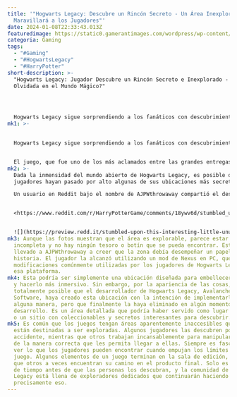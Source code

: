 ```yaml
---
title: '"Hogwarts Legacy: Descubre un Rincón Secreto - Un Área Inexplorada que
  Maravillará a los Jugadores"'
date: 2024-01-08T22:33:43.013Z
featuredimage: https://static0.gamerantimages.com/wordpress/wp-content/uploads/2024/01/hogwarts-legacy-exploration-1.jpg?q=50&fit=contain&w=1140&h=&dpr=1.5
categoria: Gaming
tags:
  - "#Gaming"
  - "#HogwartsLegacy"
  - "#HarryPotter"
short-description: >-
  "Hogwarts Legacy: Jugador Descubre un Rincón Secreto e Inexplorado - ¿Una Área
  Olvidada en el Mundo Mágico?"




  Hogwarts Legacy sigue sorprendiendo a los fanáticos con descubrimientos fascinantes. Recientemente, un jugador encontró una zona no utilizada en el mapa del juego, escondida en una de las grutas que se pueden explorar en busca de tesoros y otros objetos valiosos. Este tipo de ubicaciones son abundantes en el mundo de Hogwarts Legacy, ofreciendo a los jugadores la emoción de descubrir secretos incluso después de casi un año desde su lanzamiento.
mk1: >-
  

  Hogwarts Legacy sigue sorprendiendo a los fanáticos con descubrimientos fascinantes. Recientemente, un jugador encontró una zona no utilizada en el mapa del juego, escondida en una de las grutas que se pueden explorar en busca de tesoros y otros objetos valiosos. Este tipo de ubicaciones son abundantes en el mundo de Hogwarts Legacy, ofreciendo a los jugadores la emoción de descubrir secretos incluso después de casi un año desde su lanzamiento.


  El juego, que fue uno de los más aclamados entre las grandes entregas del año pasado, ha sido un éxito rotundo. Los fanáticos de Harry Potter finalmente tuvieron la oportunidad de explorar Hogwarts y el Mundo Mágico a su propio ritmo, viviendo sus fantasías como magos. A medida que pasa el tiempo desde su lanzamiento, los jugadores siguen desenterrando nuevos secretos en el Mundo Mágico.
mk2: >-
  Dada la inmensidad del mundo abierto de Hogwarts Legacy, es posible que los
  jugadores hayan pasado por alto algunas de sus ubicaciones más secretas.

  Un usuario en Reddit bajo el nombre de AJPWthrowaway compartió el descubrimiento de lo que parecían ser las ruinas de una casa en una gruta. Afirmó que nunca lo había visto en otro momento del juego, y algunos de los Redditors que respondieron también habían encontrado lugares similares, pero se sorprendieron al ver cómo se llegaba a esa área en particular.


  <https://www.reddit.com/r/HarryPotterGame/comments/18ywv6d/stumbled_upon_this_interesting_little_unused_area/?embed_host_url=https://gamerant.com/hogwarts-legacy-unused-area-discovery/>


  ![](https://preview.redd.it/stumbled-upon-this-interesting-little-unused-area-of-a-v0-9edvanaqijac1.jpg?width=1080&crop=smart&auto=webp&s=e24f42d6aa5689b7e456e5a0dc1f16e362ac8317)
mk3: Aunque las fotos muestran que el área es explorable, parece estar
  incompleta y no hay ningún tesoro o botín que se pueda encontrar. Esto ha
  llevado a AJPWthrowaway a creer que la zona debía desempeñar un papel en la
  historia. El jugador la alcanzó utilizando un mod de Nexus en PC, que son
  modificaciones comúnmente utilizadas por los jugadores de Hogwarts Legacy en
  esa plataforma.
mk4: Esta podría ser simplemente una ubicación diseñada para embellecer el mundo
  y hacerlo más inmersivo. Sin embargo, por la apariencia de las cosas, parece
  totalmente posible que el desarrollador de Hogwarts Legacy, Avalanche
  Software, haya creado esta ubicación con la intención de implementarla de
  alguna manera, pero que finalmente la haya eliminado en algún momento del
  desarrollo. Es un área detallada que podría haber servido como lugar de misión
  o un sitio con coleccionables y secretos interesantes para descubrir.
mk5: Es común que los juegos tengan áreas aparentemente inaccesibles que no
  están destinadas a ser exploradas. Algunos jugadores las descubren por
  accidente, mientras que otros trabajan incansablemente para manipular el juego
  de la manera correcta que les permita llegar a ellas. Siempre es fascinante
  ver lo que los jugadores pueden encontrar cuando empujan los límites de un
  juego. Algunos elementos de un juego terminan en la sala de edición, mientras
  que otros a veces encuentran su camino en el producto final. Solo es cuestión
  de tiempo antes de que las personas los descubran, y la comunidad de Hogwarts
  Legacy está llena de exploradores dedicados que continuarán haciendo
  precisamente eso.
---
```

